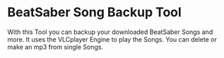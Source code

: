 # BeatSaber Song Backup Tool
With this Tool you can backup your downloaded BeatSaber Songs and more.
It uses the VLCplayer Engine to play the Songs. You can delete or make an mp3 from single Songs.
